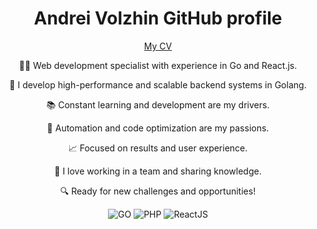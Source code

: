 <div align="center">
   <h1>Andrei Volzhin GitHub profile</h1>
   <p><a href="https://xjl0.github.io/xjl0/">My CV</a></p>
   <div>
    <p>👨‍💻 Web development specialist with experience in Go and React.js.</p>
    <p>🚀 I develop high-performance and scalable backend systems in Golang.</p>
    <p>📚 Constant learning and development are my drivers.</p>
    <p>🤖 Automation and code optimization are my passions.</p>
    <p>📈 Focused on results and user experience.</p>
    <p>👥 I love working in a team and sharing knowledge.</p>
    <p>🔍 Ready for new challenges and opportunities!</p>
   </div>
   <p align="center">
      <img alt="GO" src="https://img.shields.io/badge/Golang-4+-2980B9?style=flat&logo=go">
      <img alt="PHP" src="https://img.shields.io/badge/PHP-6+-2980B9?style=flat&logo=PHP"/>
      <img alt="ReactJS" src="https://img.shields.io/badge/React-2+-2980B9?style=flat&logo=React">
   </p>
  <p align="center">
    <img alt="" src="https://img.shields.io/badge/GoLand-2C3E50?style=flat&logo=GoLand">
    <img alt="" src="https://img.shields.io/badge/Visual%20Studio%20Code-2C3E50?style=flat&logo=Visual+Studio+Code">
    <img alt="" src="https://img.shields.io/badge/PostgreSQL-2C3E50?style=flat&logo=PostgreSQL">
    <img alt="" src="https://img.shields.io/badge/MySQL-2C3E50?style=flat&logo=MySQL">
    <img alt="" src="https://img.shields.io/badge/MariaDB-2C3E50?style=flat&logo=MariaDB">
    <img alt="" src="https://img.shields.io/badge/Redis-2C3E50?style=flat&logo=Redis">
    <img alt="" src="https://img.shields.io/badge/phpMyAdmin-2C3E50?style=flat&logo=phpMyAdmin">
    <img alt="" src="https://img.shields.io/badge/HTML-2C3E50?style=flat&logo=HTML5">
    <img alt="" src="https://img.shields.io/badge/Javascript-2C3E50?style=flat&logo=Javascript">
    <img alt="" src="https://img.shields.io/badge/TypeScript-2C3E50?style=flat&logo=TypeScript">
    <img alt="" src="https://img.shields.io/badge/jQuery-2C3E50?style=flat&logo=jQuery">
    <img alt="" src="https://img.shields.io/badge/Create%20React%20App-2C3E50?style=flat&logo=Create+React+App">
    <img alt="" src="https://img.shields.io/badge/CSS-2C3E50?style=flat&logo=CSS3">
    <img alt="" src="https://img.shields.io/badge/Bootstrap-2C3E50?style=flat&logo=Bootstrap">
    <img alt="" src="https://img.shields.io/badge/WordPress-2C3E50?style=flat&logo=WordPress">
    <img alt="" src="https://img.shields.io/badge/Git-2C3E50?style=flat&logo=Git">
    <img alt="" src="https://img.shields.io/badge/GitHub-2C3E50?style=flat&logo=GitHub">
    <img alt="" src="https://img.shields.io/badge/Docker-2C3E50?style=flat&logo=Docker">
    <img alt="" src="https://img.shields.io/badge/Portainer-2C3E50?style=flat&logo=Portainer">
    <img alt="" src="https://img.shields.io/badge/npm-2C3E50?style=flat&logo=npm">
    <img alt="" src="https://img.shields.io/badge/NGINX-2C3E50?style=flat&logo=NGINX">
    <img alt="" src="https://img.shields.io/badge/Apache-2C3E50?style=flat&logo=Apache">
    <img alt="" src="https://img.shields.io/badge/Apache%20Kafka-2C3E50?style=flat&logo=Apache+Kafka">
    <img alt="" src="https://img.shields.io/badge/Kubernetes-2C3E50?style=flat&logo=Kubernetes">
    <img alt="" src="https://img.shields.io/badge/CentOS-2C3E50?style=flat&logo=CentOS">
    <img alt="" src="https://img.shields.io/badge/Ubuntu-2C3E50?style=flat&logo=Ubuntu">
    <img alt="" src="https://img.shields.io/badge/Asterisk-2C3E50?style=flat">
    <img alt="" src="https://img.shields.io/badge/FreePBX-2C3E50?style=flat">
    <img alt="" src="https://img.shields.io/badge/ISPManager-2C3E50?style=flat">
   </p>
  <div>
    <img alt="" src="https://github-profile-summary-cards.vercel.app/api/cards/profile-details?username=xjl0&theme=github_dark">
    <img alt="" src="https://github-profile-summary-cards.vercel.app/api/cards/repos-per-language?username=xjl0&theme=github_dark">
    <img alt="" src="https://github-profile-summary-cards.vercel.app/api/cards/most-commit-language?username=xjl0&theme=github_dark">
  </div>
</div>
